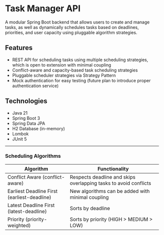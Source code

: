 # Task Manager API

A modular Spring Boot backend that allows users to create and manage tasks, as well as dynamically schedules tasks based on deadlines, priorities, and user capacity using pluggable algorithm strategies.

## Features

- REST API for scheduling tasks using multiple scheduling strategies, which is open to extension with minimal coupling
- Conflict-aware and capacity-based task scheduling strategies
- Pluggable scheduler strategies via Strategy Pattern
- Mock authentication for easy testing (future plan to introduce proper authentication service)


## Technologies

- Java 21
- Spring Boot 3
- Spring Data JPA
- H2 Database (in-memory)
- Lombok
- JUnit 5

---

### Scheduling Algorithms
| Algorithm                                     | Functionality	|
|-----------------------------------------------|---------------|
| Conflict Aware (conflict-aware)               | Respects deadline and skips overlapping tasks to avoid conflicts |
| Earliest Deadline First (earliest-deadline) 	 | New algorithms can be added with minimal coupling |
| Latest Deadline First (latest-deadline)       | Sorts by deadline |
| Priority (priority-weighted)                  | Sorts by priority (HIGH > MEDIUM > LOW)	|
